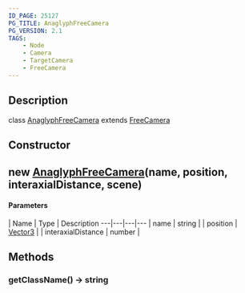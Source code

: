 ```yaml
---
ID_PAGE: 25127
PG_TITLE: AnaglyphFreeCamera
PG_VERSION: 2.1
TAGS:
    - Node
    - Camera
    - TargetCamera
    - FreeCamera
---
```

## Description

class [AnaglyphFreeCamera](/classes/3.1/AnaglyphFreeCamera) extends [FreeCamera](/classes/3.1/FreeCamera)



## Constructor

## new [AnaglyphFreeCamera](/classes/3.1/AnaglyphFreeCamera)(name, position, interaxialDistance, scene)



#### Parameters
 | Name | Type | Description
---|---|---|---
 | name | string | 
 | position | [Vector3](/classes/3.1/Vector3) | 
 | interaxialDistance | number | 
## Methods

### getClassName() &rarr; string


